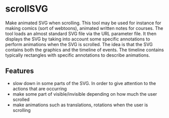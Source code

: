 # scrollSVG

Make animated SVG when scrolling. This tool may be used for instance for making comics (sort of webtoons), animated written notes for courses. The tool loads an almost standard SVG file  via the URL parameter file. It then displays the SVG by taking into account some specific annotations to perform animations when the SVG is scrolled. The idea is that the SVG contains both the graphics and the timeline of events. The timeline contains typically rectangles with specific annotations to describe animations.

## Features

- slow down in some parts of the SVG. In order to give attention to the actions that are occurring
- make some part of visible/invisible depending on how much the user scrolled
- make animations such as translations, rotations when the user is scrolling

